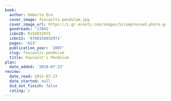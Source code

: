 ```yaml
---
book:
  author: Umberto Eco
  cover_image: foucaults-pendulum.jpg
  cover_image_url: https://i.gr-assets.com/images/S/compressed.photo.goodreads.com/books/1396645125l/17841._SX98_.jpg
  goodreads: '17841'
  isbn10: 015603297X
  isbn13: '9780156032971'
  pages: '623'
  publication_year: '2007'
  slug: foucaults-pendulum
  title: Foucault's Pendulum
plan:
  date_added: '2018-07-23'
review:
  date_read: 2012-07-23
  date_started: null
  did_not_finish: false
  rating: 2
---
```

